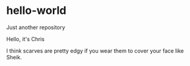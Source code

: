 # hello-world
Just another repository

Hello, it's Chris

I think scarves are pretty edgy if you wear them to cover your face like Sheik.
